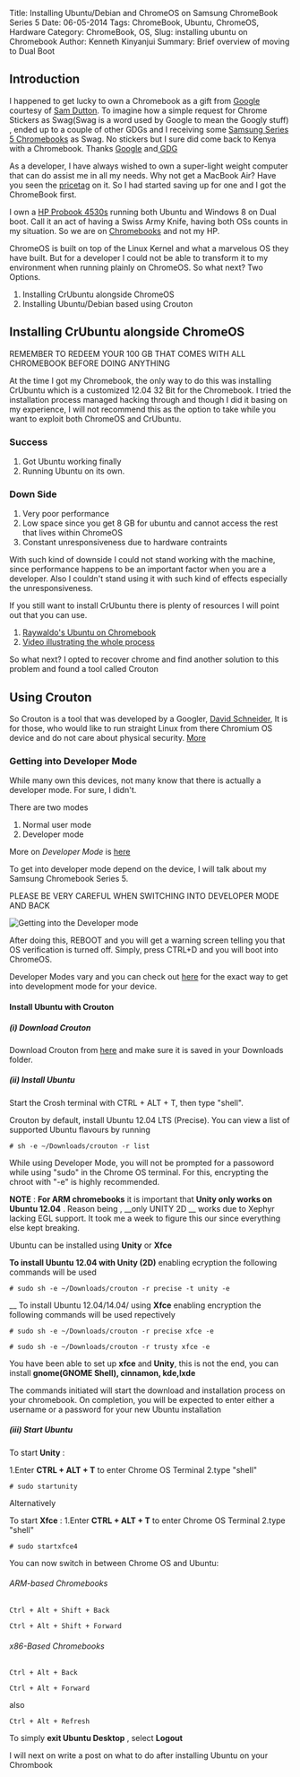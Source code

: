 Title: Installing  Ubuntu/Debian and ChromeOS on Samsung ChromeBook Series 5
Date: 06-05-2014
Tags: ChromeBook, Ubuntu, ChromeOS, Hardware
Category: ChromeBook, OS, 
Slug: installing ubuntu on Chromebook
Author: Kenneth Kinyanjui
Summary: Brief overview of moving to Dual Boot

## Introduction

I happened to get lucky to own a Chromebook as a gift from [Google](http://google.com) courtesy of  [Sam Dutton](http://www.samdutton.com/). To
imagine how a simple request for Chrome Stickers as Swag(Swag is a word used by Google to mean the Googly stuff) , ended up to a couple of other GDGs and I receiving 
some [Samsung Series 5 Chromebooks](http://www.amazon.com/Samsung-Series-12-1-Inch-Chromebook-Silver/dp/B004Z6NU70) as Swag.  No stickers but I sure did come back to Kenya with a Chromebook.  Thanks [Google](http://www.google.com) and[ GDG](http://developers.google.com/groups)

As a developer, I have always wished to own a super-light weight computer that can do assist me in all my needs. Why not get a MacBook Air? Have
you seen the [pricetag](http://www.apple.com/macbook-air/) on it. So I had started saving up for one and I got the ChromeBook first.

I own a [HP Probook 4530s](http://h20566.www2.hp.com/portal/site/hpsc/public/psi/manualsResults/?lang=en&cc=us&sp4ts.oid=5060880) running both Ubuntu and Windows 8 on Dual boot. Call it an act of having a Swiss Army Knife, having both OSs counts in my situation. So we are on [Chromebooks](http://www.samsung.com/us/computer/chrome-os-devices/XE503C32-K01US) and not my HP. 

ChromeOS is built on top of the Linux Kernel and what a marvelous OS they have built. But for  a developer I could not be able to transform it to my environment when running plainly on ChromeOS. So what next? Two Options. 

 1. Installing CrUbuntu alongside ChromeOS
 2. Installing Ubuntu/Debian based using Crouton

## Installing CrUbuntu alongside ChromeOS

REMEMBER TO REDEEM YOUR 100 GB THAT COMES WITH ALL CHROMEBOOK BEFORE DOING ANYTHING

At the time I got my Chromebook, the only way to do this was installing CrUbuntu which is a customized 12.04 32 Bit for the 
Chromebook. I tried the installation process managed hacking through and though I did it basing on my experience, I will not 
recommend this as the option to take while you want to exploit both ChromeOS and CrUbuntu.

### Success

1. Got Ubuntu working finally
2. Running Ubuntu on its own.

### Down Side

1. Very poor performance
2. Low space since you get 8 GB for ubuntu and cannot access the rest that lives within ChromeOS
3. Constant unresponsiveness due to hardware contraints


With such kind of downside I could not stand working with the machine, since performance happens to be an
important factor when you are a developer. Also I couldn't stand using it with such kind of effects 
especially the unresponsiveness.


If you still want to install CrUbuntu there is plenty of resources I will point out that you can use.

1. [Raywaldo's Ubuntu on Chromebook](http://raywaldo.com/2013/01/howto-ubuntu-on-chromebook/)
2. [Video illustrating the whole process](https://www.youtube.com/watch?v=9I_efUuizFk)

So what next? I opted to recover chrome and find another solution to this problem and found a tool called Crouton

## Using Crouton

So Crouton is a tool that was developed by a Googler, [David Schneider](https://github.com/dnschneid), It is for those,
who would like to run straight Linux from there Chromium OS device and do not care about physical security.
[More](https://github.com/dnschneid/crouton)

### Getting into Developer Mode

While many own this devices, not many know that there is actually a developer mode. For sure, I didn't.

There are two modes 

1. Normal user mode
2. Developer mode

More on *Developer Mode* is [here](http://www.chromium.org/chromium-os/chromiumos-design-docs/developer-mode)

To get into developer mode depend on the device, I will talk about my Samsung Chromebook Series 5. 

PLEASE BE VERY CAREFUL WHEN SWITCHING INTO DEVELOPER MODE AND BACK

![Getting into the Developer mode](/images/developermode.jpg)

After doing this, REBOOT and you will get a warning screen telling you that OS verification is turned off.
Simply, press CTRL+D and you will boot into ChromeOS.

Developer Modes vary and you can check out [here](http://www.chromium.org/chromium-os/developer-information-for-chrome-os-devices)
for the exact way to get into development mode for your device.

####  Install Ubuntu with Crouton

##### (i) Download Crouton

Download Crouton from [here](http://goo.gl/fd3zc) and make sure it is saved in your Downloads folder.

##### (ii) Install Ubuntu

Start the Crosh terminal with CTRL + ALT + T, then type "shell".

Crouton by default, install Ubuntu 12.04 LTS (Precise). You can view a list of supported
Ubuntu flavours by running

```
# sh -e ~/Downloads/crouton -r list
```

While using Developer Mode, you will not be prompted for a passoword while using "sudo" in the Chrome OS terminal. For this, encrypting the chroot with "-e" is highly recommended.


__NOTE__ :
__For ARM chromebooks__ it is important that __Unity only works on Ubuntu 12.04__ . Reason being , __only UNITY 2D __ works
due to Xephyr lacking EGL support. It took me a week to figure this our since everything else kept breaking.



Ubuntu can be installed using __Unity__ or __Xfce__  

__To install Ubuntu 12.04 with Unity (2D)__ enabling ecryption the following commands will be used 

```
# sudo sh -e ~/Downloads/crouton -r precise -t unity -e
```

__ To install Ubuntu 12.04/14.04/ using __Xfce__ enabling encryption the following commands will be used repectively

```
# sudo sh -e ~/Downloads/crouton -r precise xfce -e
```

```
# sudo sh -e ~/Downloads/crouton -r trusty xfce -e
```

You have been able to set up __xfce__ and __Unity__, this is not the end, you can install __gnome(GNOME Shell), cinnamon, kde,lxde__

The commands initiated will start the download and installation process on your chromebook. On completion, you will be 
expected to enter either a username or a password for your new Ubuntu installation

##### (iii) Start Ubuntu

To start __Unity__ :

1.Enter **CTRL + ALT + T**  to enter Chrome OS Terminal
2.type "shell"

```
# sudo startunity
```

Alternatively 

To start __Xfce__ :
1.Enter **CTRL + ALT + T**  to enter Chrome OS Terminal
2.type "shell"

```
# sudo startxfce4
```

You can now switch in between Chrome OS and Ubuntu:

###### ARM-based Chromebooks
```
Ctrl + Alt + Shift + Back
```
```
Ctrl + Alt + Shift + Forward
```

###### x86-Based Chromebooks
```
Ctrl + Alt + Back
```
```
Ctrl + Alt + Forward
```

also
```
Ctrl + Alt + Refresh 
```

To simply __exit Ubuntu Desktop__ , select __Logout__

I will next on write a post on what to do after installing Ubuntu on your Chrombook